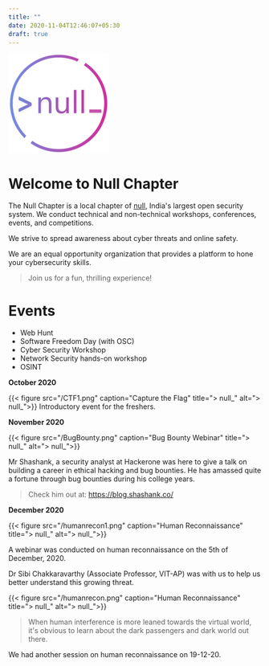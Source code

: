```yaml
---
title: ""
date: 2020-11-04T12:46:07+05:30
draft: true
---
```

<!-- <link rel="stylesheet" href="https://cdn.jsdelivr.net/npm/bootstrap@4.5.3/dist/css/bootstrap.min.css" integrity="sha384-TX8t27EcRE3e/ihU7zmQxVncDAy5uIKz4rEkgIXeMed4M0jlfIDPvg6uqKI2xXr2" crossorigin="anonymous"> -->

![> null_](./null-logo-circle-outline-grad(1).png)
<!-- {{< figure src="/73697124.png" height="200" width="200" title="> null_" alt="> null_">}} -->
<!-- <img src="./static/73697124.png" alt="> null_" height="200"> -->

# Welcome to Null Chapter 

The Null Chapter is a local chapter of [null](https://null.community/), India's largest open security system. We conduct technical and non-technical workshops, conferences, events, and competitions.

We strive to spread awareness about cyber threats and online safety. 

We are an equal opportunity organization that provides a platform to hone your cybersecurity skills.

> Join us for a fun, thrilling experience!

# Events

- Web Hunt
- Software Freedom Day (with OSC)
- Cyber Security Workshop
- Network Security hands-on workshop
- OSINT

**October 2020**

{{< figure src="/CTF1.png" caption="Capture the Flag" title="> null_" alt="> null_">}}
Introductory event for the freshers.

**November 2020**

{{< figure src="/BugBounty.png" caption="Bug Bounty Webinar" title="> null_" alt="> null_">}}

Mr Shashank, a security analyst at Hackerone was here to give a talk on building a career in ethical hacking and bug bounties. He has amassed quite a fortune through bug bounties during his college years.
>Check him out at: https://blog.shashank.co/

**December 2020**

{{< figure src="/humanrecon1.png" caption="Human Reconnaissance" title="> null_" alt="> null_">}}

A webinar was conducted on human reconnaissance on the 5th of December, 2020. 

Dr Sibi Chakkaravarthy (Associate Professor, VIT-AP) was with us to help us better understand this growing threat.

{{< figure src="/humanrecon.png" caption="Human Reconnaissance" title="> null_" alt="> null_">}}
>When human interference is more leaned towards the virtual world, it's obvious to learn about the dark passengers and dark world out there. 

We had another session on human reconnaissance on 19-12-20.
